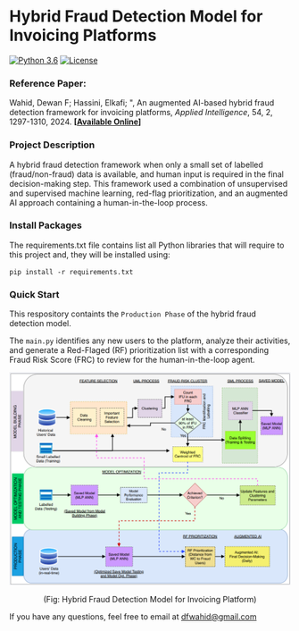 # Hybrid Fraud Detection Model for Invoicing Platforms

[![Python 3.6](https://img.shields.io/badge/python-3.6-blue.svg)](https://www.python.org/downloads/release/python-360/) 
[![License](https://img.shields.io/badge/License-Apache_2.0-blue.svg)](https://opensource.org/licenses/Apache-2.0)

### Reference Paper: 
Wahid, Dewan F; Hassini, Elkafi; ", An augmented AI-based hybrid fraud detection framework for invoicing platforms, *Applied Intelligence*, 54, 2, 1297-1310, 2024. **[[Available Online](https://link.springer.com/article/10.1007/s10489-023-05223-x)]**

### Project Description
A hybrid fraud detection framework when only a small set of labelled (fraud/non-fraud) data is available, and human input is required in the final decision-making step. This framework used a combination of unsupervised and supervised machine learning, red-flag prioritization, and an augmented AI approach containing a human-in-the-loop process.


### Install Packages 
The requirements.txt file contains list all Python libraries that will require to this project and, they will be installed using:

```
pip install -r requirements.txt
```


### Quick Start

This respository containts the `Production Phase` of the hybrid fraud detection model.

The `main.py` identifies any new users to the platform, analyze their activities, and generate a Red-Flaged (RF) prioritization list with a corresponding Fraud Risk Score (FRC) to review for the human-in-the-loop agent. 

<p align="center"><img src="fig/fraud_process.png" width="550"> </p> 
<p align="center"> (Fig: Hybrid Fraud Detection Model for Invoicing Platform) </p>  

If you have any questions, feel free to email at dfwahid@gmail.com 
